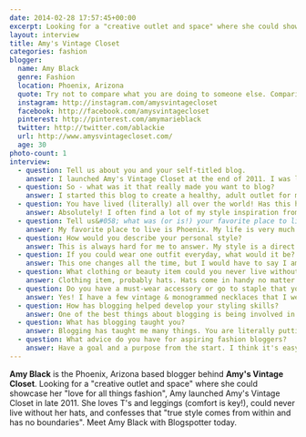 ```yaml
---
date: 2014-02-28 17:57:45+00:00
excerpt: Looking for a "creative outlet and space" where she could showcase her "love for all things fashion", Amy launched Amy's Vintage Closet in late 2011.
layout: interview
title: Amy's Vintage Closet
categories: fashion
blogger:
  name: Amy Black
  genre: Fashion
  location: Phoenix, Arizona
  quote: Try not to compare what you are doing to someone else. Comparison kills passion and without passion whatever you are doing is essentially useless.
  instagram: http://instagram.com/amysvintagecloset
  facebook: http://facebook.com/amysvintagecloset
  pinterest: http://pinterest.com/amymarieblack
  twitter: http://twitter.com/ablackie
  url: http://www.amysvintagecloset.com/
  age: 30
photo-count: 1
interview:
  - question: Tell us about you and your self-titled blog.
    answer: I launched Amy's Vintage Closet at the end of 2011. I was looking for a creative outlet and space where I could showcase my love for all things fashion, specifically thrifted or vintage items. From a young age I can remember mixing and matching things, constantly changing my clothing and always feeling excited by a great find or buy. I manage my family's pizzerias. The average day for a restaurant manager is far from glamorous. As our company grew and my job became more demanding I found myself working more and rarely getting the opportunity to wear some of my favorite pieces from my closet. My hope is that Amy's Vintage Closet can show other women that you don't have to dress like a mannequin or buy everything name brand or full-price. True style comes from within and has no boundaries.
  - question: So - what was it that really made you want to blog?
    answer: I started this blog to create a healthy, adult outlet for myself. I often get asked what I am wearing or where I got something and having a visual database of my outfits helps a lot. Blogging is very much a positive release that I never knew I needed before. I look forward to blogging after a busy day.
  - question: You have lived (literally) all over the world! Has this had an influence on your style?
    answer: Absolutely! I often find a lot of my style inspiration from street style. I would definitely say this really took off for me while living in the Vancouver, BC area. I had never seen such eclectic individual style like Vancouver. San Diego isn't a huge city on the fashion map in my opinion, but one thing I loved about living there was the laid back, effortlessly chic beach style. The women in San Diego have some of the best skin and hair I have ever seen. I felt like I really became obsessed with layering there. With temperatures in the mid 60's & 70's everyday, there's always a need for a few layered pieces. I have lived in Phoenix for a good portion of my adult life. It has been very fun to watch the fashion scene here grow and develop. One thing that Phoenix specifically has is store access. The city is conveniently set up for shopping. You can pretty much find anything you're looking when shopping in Phoenix.
  - question: Tell us&#058; what was (or is!) your favorite place to live?
    answer: My favorite place to live is Phoenix. My life is very much established here and I do not see myself moving anytime soon. I am such a sun lover. If I could lay out in the sun, by the pool everyday I would (obviously with sunscreen). Most cities have 2-3 months of good weather where we have about 8 months of heaven. The summers are rough on everyone, but I will take the heat over snow any day. I also am a sucker for 100degrees. It is my favorite temperature.
  - question: How would you describe your personal style?
    answer: This is always hard for me to answer. My style is a direct reflection of my mood. Sometimes I feel very girly and sophisticated and other times all I want to wear is all black. I love a good pair of heels, but sneakers are also adding up quickly in my closet. Most of my daily outfits that I post on my Instagram are casual, laid back, wearable looks that I can put on at 7am and last until 8pm. Most of my outfit posts that you see on my blog are looks that I have time to put together.
  - question: If you could wear one outfit everyday, what would it be?
    answer: This one changes all the time, but I would have to say I am most comfortable in a Men's Medium t-shirt, leggings/shorts, and sneakers/sandals. I love mixing an ordinary basic outfit with fun statement jewelry like a big necklace, multiple bracelet stack, and sunnies of course.
  - question: What clothing or beauty item could you never live without?
    answer: Clothing item, probably hats. Hats come in handy no matter what the season is and can add so much personality to a look. Beauty item I cannot live without would be my Laura Mercier tinted moisturizer. I am not a huge makeup fan so this is a perfect quick product that I throw on and run out the door when I don’t have time for makeup.
  - question: Do you have a must-wear accessory or go to staple that you include in every outfit?
    answer: Yes! I have a few vintage & monogrammed necklaces that I wear almost every day. Some of them are new in the rotation and others have been passed down to me from family members. I am sucker for anything monogrammed. I also wear a ruby and diamond ring that my father gave to my mother 38 years ago when they first started dating that I wear everyday.
  - question: How has blogging helped develop your styling skills?
    answer: One of the best things about blogging is being involved in the blogging community. It is such an inspiring group of individuals doing their thing across the world. I get a lot of my inspiration from other bloggers. Street-style is so authentic & raw which is the best thing about individual style.
  - question: What has blogging taught you?
    answer: Blogging has taught me many things. You are literally putting yourself out there for the world to see, criticize, and comment on. That's a very intimidating task. I feel like it has made my skin a little tougher, stretched my comfort zone further and helped encourage my self-confidence.
  - question: What advice do you have for aspiring fashion bloggers?
    answer: Have a goal and a purpose from the start. I think it's easy to get overwhelmed by the amount of other people who are trying to do what you're doing, but that's the beauty of it. There is room for everyone in the fashion blogging world. That being said, you really should try to strive to be original and authentic in all that you do. Try not to compare what you’re doing to someone else. Comparison kills passion and without passion whatever you’re doing is essentially useless.
---
```


**Amy Black** is the Phoenix, Arizona based blogger behind **Amy's Vintage Closet**. Looking for a "creative outlet and space" where she could showcase her "love for all things fashion", Amy launched Amy's Vintage Closet in late 2011. She loves T's and leggings (comfort is key!), could never live without her hats, and confesses that "true style comes from within and has no boundaries". Meet Amy Black with Blogspotter today.
  